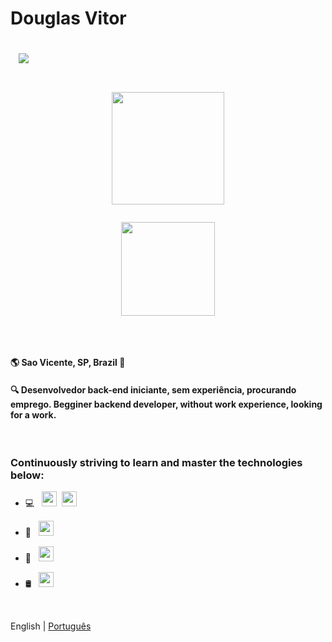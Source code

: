 <h1>Douglas Vitor<p align="left">
  
  &nbsp;
    <a href="https://www.linkedin.com/in/douglas-vitor-dev/"><img src="https://img.shields.io/badge/-LinkedIn-%230077B5?style=for-the-badge&logo=linkedin&logoColor=white"/></a>

</h1>
 
  

<h1>
  
  <p align="center">
    <img height="180em" src="https://github-readme-stats.vercel.app/api?username=doug-vitor&theme=dark&show_icons=true"/>
  </p>

  <p align="center">
    <img height="150em" src="https://github-readme-stats.vercel.app/api/top-langs/?username=doug-vitor&layout=compact&theme=dark&show_icons=true"/>
  </p>
  
</h1>

&nbsp;

#### 🌎 Sao Vicente, SP, Brazil :pushpin:
#### :mag: Desenvolvedor back-end iniciante, sem experiência, procurando emprego. Begginer backend developer, without work experience, looking for a work.

&nbsp;

### Continuously striving to learn and master the technologies below:

- 💻 &nbsp;
<img height="24em" src="https://img.shields.io/badge/.NET-512BD4?style=for-the-badge"/>&nbsp;
<img height="24em" src="https://img.shields.io/badge/C%23-239120?style=for-the-badge&logo=c-sharp&logoColor=white"/>&nbsp;

- :wrench: &nbsp;
<img height="24em" src="https://img.shields.io/badge/_-XAML-blue"/>&nbsp;

- 📱 &nbsp;
<img height="24em" src="https://img.shields.io/badge/Xamarin-3498DB?style=for-the-badge&logo=xamarin&logoColor=white"/>&nbsp;

- 🛢 &nbsp;
<img height="24em" src="https://img.shields.io/badge/PostgreSQL-316192?style=for-the-badge&logo=postgresql&logoColor=white"/>&nbsp;
 
&nbsp;

English | [Português](./README_pt-br.md)
